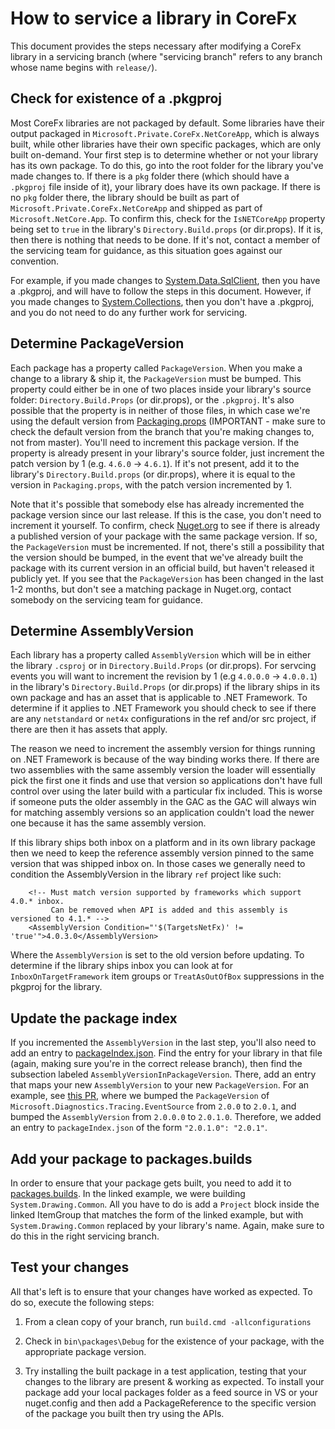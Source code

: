 # How to service a library in CoreFx

This document provides the steps necessary after modifying a CoreFx library in a servicing branch (where "servicing branch" refers to any branch whose name begins with `release/`).

## Check for existence of a .pkgproj

Most CoreFx libraries are not packaged by default. Some libraries have their output packaged in `Microsoft.Private.CoreFx.NetCoreApp`, which is always built, while other libraries have their own specific packages, which are only built on-demand. Your first step is to determine whether or not your library has its own package. To do this, go into the root folder for the library you've made changes to. If there is a `pkg` folder there (which should have a `.pkgproj` file inside of it), your library does have its own package. If there is no `pkg` folder there, the library should be built as part of `Microsoft.Private.CoreFx.NetCoreApp` and shipped as part of `Microsoft.NetCore.App`. To confirm this, check for the `IsNETCoreApp` property being set to `true` in the library's `Directory.Build.props` (or dir.props). If it is, then there is nothing that needs to be done. If it's not, contact a member of the servicing team for guidance, as this situation goes against our convention.

For example, if you made changes to [System.Data.SqlClient](https://github.com/dotnet/runtime/tree/master/src/libraries/Microsoft.Win32.Registry), then you have a .pkgproj, and will have to follow the steps in this document. However, if you made changes to [System.Collections](https://github.com/dotnet/runtime/tree/master/src/libraries/System.Collections), then you don't have a .pkgproj, and you do not need to do any further work for servicing.

## Determine PackageVersion

Each package has a property called `PackageVersion`. When you make a change to a library & ship it, the `PackageVersion` must be bumped. This property could either be in one of two places inside your library's source folder: `Directory.Build.Props` (or dir.props), or the `.pkgproj`. It's also possible that the property is in neither of those files, in which case we're using the default version from [Packaging.props](https://github.com/dotnet/runtime/blob/master/eng/packaging.props#L25) (IMPORTANT - make sure to check the default version from the branch that you're making changes to, not from master). You'll need to increment this package version. If the property is already present in your library's source folder, just increment the patch version by 1 (e.g. `4.6.0` -> `4.6.1`). If it's not present, add it to the  library's `Directory.Build.props` (or dir.props), where it is equal to the version in `Packaging.props`, with the patch version incremented by 1.

Note that it's possible that somebody else has already incremented the package version since our last release. If this is the case, you don't need to increment it yourself. To confirm, check [Nuget.org](https://www.nuget.org/) to see if there is already a published version of your package with the same package version. If so, the `PackageVersion` must be incremented. If not, there's still a possibility that the version should be bumped, in the event that we've already built the package with its current version in an official build, but haven't released it publicly yet. If you see that the `PackageVersion` has been changed in the last 1-2 months, but don't see a matching package in Nuget.org, contact somebody on the servicing team for guidance.

## Determine AssemblyVersion

Each library has a property called `AssemblyVersion` which will be in either the library `.csproj` or in `Directory.Build.Props` (or dir.props). For servcing events you will want to increment the revision by 1 (e.g `4.0.0.0` -> `4.0.0.1`) in the library's `Directory.Build.Props` (or dir.props) if the library ships in its own package and has an asset that is applicable to .NET Framework. To determine if it applies to .NET Framework you should check to see if there are any `netstandard` or `net4x` configurations in the ref and/or src project, if there are then it has assets that apply.

The reason we need to increment the assembly version for things running on .NET Framework is because of the way binding works there. If there are two assemblies with the same assembly version the loader will essentially pick the first one it finds and use that version so applications don't have full control over using the later build with a particular fix included. This is worse if someone puts the older assembly in the GAC as the GAC will always win for matching assembly versions so an application couldn't load the newer one because it has the same assembly version.

If this library ships both inbox on a platform and in its own library package then we need to keep the reference assembly version pinned to the same version that was shipped inbox on. In those cases we generally need to condition the AssemblyVersion in the library `ref` project like such:

```
    <!-- Must match version supported by frameworks which support 4.0.* inbox.
         Can be removed when API is added and this assembly is versioned to 4.1.* -->
    <AssemblyVersion Condition="'$(TargetsNetFx)' != 'true'">4.0.3.0</AssemblyVersion>
```
Where the `AssemblyVersion` is set to the old version before updating. To determine if the library ships inbox you can look at for `InboxOnTargetFramework` item groups or `TreatAsOutOfBox` suppressions in the pkgproj for the library.

## Update the package index

If you incremented the `AssemblyVersion` in the last step, you'll also need to add an entry to [packageIndex.json](https://github.com/dotnet/runtime/blob/master/src/libraries/pkg/Microsoft.Private.PackageBaseline/packageIndex.json). Find the entry for your library in that file (again, making sure you're in the correct release branch), then find the subsection labeled `AssemblyVersionInPackageVersion`. There, add an entry that maps your new `AssemblyVersion` to your new `PackageVersion`. For an example, see [this PR](https://github.com/dotnet/runtime/commit/d0e4dcc7ebf008e7b6835cafbd03878c3a0e75f8#diff-ec9fd7a62cb0c494d86029014940382cR107), where we bumped the `PackageVersion` of `Microsoft.Diagnostics.Tracing.EventSource` from `2.0.0` to `2.0.1`, and bumped the `AssemblyVersion` from `2.0.0.0` to `2.0.1.0`. Therefore, we added an entry to `packageIndex.json` of the form `"2.0.1.0": "2.0.1"`.

## Add your package to packages.builds

In order to ensure that your package gets built, you need to add it to [packages.builds](https://github.com/dotnet/runtime/blob/master/src/libraries/packages.builds). In the linked example, we were building `System.Drawing.Common`. All you have to do is add a `Project` block inside the linked ItemGroup that matches the form of the linked example, but with `System.Drawing.Common` replaced by your library's name. Again, make sure to do this in the right servicing branch.

## Test your changes

All that's left is to ensure that your changes have worked as expected. To do so, execute the following steps:

1. From a clean copy of your branch, run `build.cmd -allconfigurations`

2. Check in `bin\packages\Debug` for the existence of your package, with the appropriate package version.

3. Try installing the built package in a test application, testing that your changes to the library are present & working as expected.
   To install your package add your local packages folder as a feed source in VS or your nuget.config and then add a PackageReference to the specific version of the package you built then try using the APIs.
